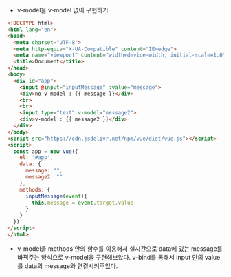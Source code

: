 - v-model을 v-model 없이 구현하기

```html
<!DOCTYPE html>
<html lang="en">
<head>
  <meta charset="UTF-8">
  <meta http-equiv="X-UA-Compatible" content="IE=edge">
  <meta name="viewport" content="width=device-width, initial-scale=1.0">
  <title>Document</title>
</head>
<body>
  <div id="app">
    <input @input="inputMessage" :value="message">
    <div>no v-model : {{ message }}</div>
    <br>
    <br>
    <input type="text" v-model="message2">
    <div>v-model : {{ message2 }}</div>
  </div>
</body>
<script src="https://cdn.jsdelivr.net/npm/vue/dist/vue.js"></script>
<script> 
  const app = new Vue({
    el: '#app',
    data: {
      message: "",
      message2: ""
    },
    methods: {
      inputMessage(event){
        this.message = event.target.value
      }
    }
  })
</script>
</html>
```

- v-model을 methods 안의 함수를 이용해서 실시간으로 data에 있는 message를 바꿔주는 방식으로 v-model을 구현해보았다. v-bind를 통해서 input 안의 value를 data의 message와 연결시켜주었다.
